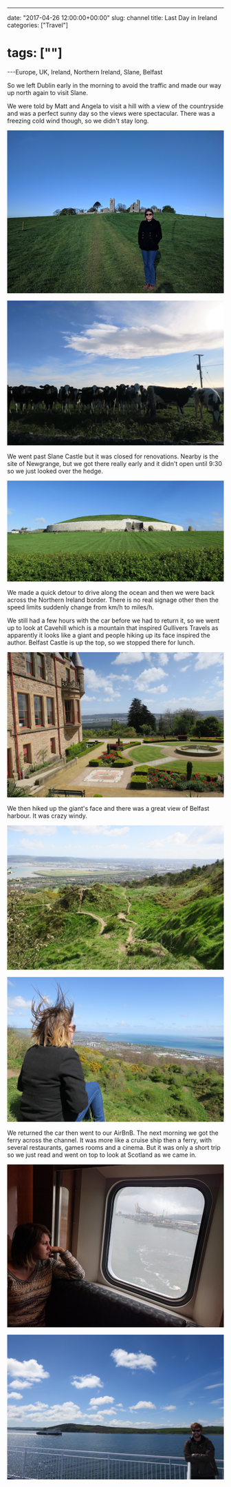 ---

date: "2017-04-26 12:00:00+00:00"
slug: channel
title: Last Day in Ireland
categories: ["Travel"]
# tags: [""]
---Europe, UK, Ireland, Northern Ireland, Slane, Belfast


So we left Dublin early in the morning to avoid the traffic and made our way up north again to visit Slane.

We were told by Matt and Angela to visit a hill with a view of the countryside and was a perfect sunny day so the views were spectacular.
There was a freezing cold wind though, so we didn't stay long.

![](slane-hill.jpg)

![](cows.JPG)

We went past Slane Castle but it was closed for renovations.
Nearby is the site of Newgrange, but we got there really early and it didn't open until 9:30 so we just looked over the hedge.

![](newgrange.JPG)

We made a quick detour to drive along the ocean and then we were back across the Northern Ireland border.
There is no real signage other then the speed limits suddenly change from km/h to miles/h.

We still had a few hours with the car before we had to return it, so we went up to look at Cavehill which is a mountain that inspired Gullivers Travels as apparently it looks like a giant and people hiking up its face inspired the author. Belfast Castle is up the top, so we stopped there for lunch.

![](belfast-castle.JPG)

We then hiked up the giant's face and there was a great view of Belfast harbour. It was crazy windy.

![](cavehill2.JPG)

![](cavehill3.JPG)

We returned the car then went to our AirBnB. The next morning we got the ferry across the channel.
It was more like a cruise ship then a ferry, with several restaurants, games rooms and a cinema. But it was only a short trip so we just read and went on top to look at Scotland as we came in.

![](cruise2.jpg)

![](cruise.JPG)
